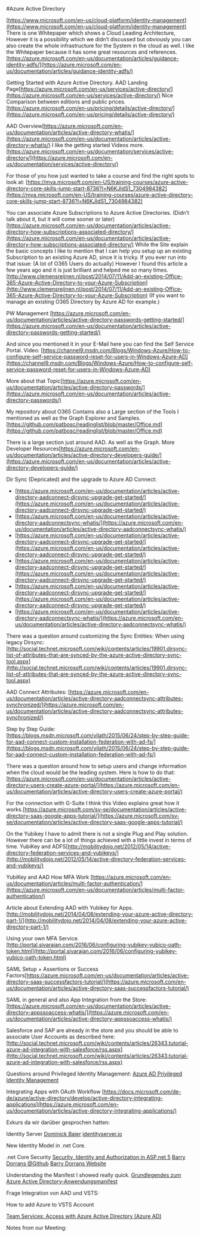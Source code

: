 #Azure Active Directory

[https://www.microsoft.com/en-us/cloud-platform/identity-management](https://www.microsoft.com/en-us/cloud-platform/identity-management)
There is one Whitepaper which shows a Cloud Leading Architecture, However it is a possibility which we didn’t discussed but obviously you can also create the whole infrastructure for the System in the cloud as well. I like the Whitepaper because it has some great resources and references. [https://azure.microsoft.com/en-us/documentation/articles/guidance-identity-adfs/](https://azure.microsoft.com/en-us/documentation/articles/guidance-identity-adfs/)

Getting Started with Azure Active Directory.
AAD Landing Page[https://azure.microsoft.com/en-us/services/active-directory/](https://azure.microsoft.com/en-us/services/active-directory/)
Nice Comparison between editions and public prices. [https://azure.microsoft.com/en-us/pricing/details/active-directory/](https://azure.microsoft.com/en-us/pricing/details/active-directory/)

AAD Overview[https://azure.microsoft.com/en-us/documentation/articles/active-directory-whatis/](https://azure.microsoft.com/en-us/documentation/articles/active-directory-whatis/)
I like the getting started Videos more.[https://azure.microsoft.com/en-us/documentation/services/active-directory/](https://azure.microsoft.com/en-us/documentation/services/active-directory/)

For those of you how just wanted to take a course and find the right spots to look at:
[https://mva.microsoft.com/en-US/training-courses/azure-active-directory-core-skills-jump-start-8736?l=N6KJIdS1_7304984382](https://mva.microsoft.com/en-US/training-courses/azure-active-directory-core-skills-jump-start-8736?l=N6KJIdS1_7304984382)

You can associate Azure Subscriptions to Azure Active Directories. (Didn’t talk about it, but it will come sooner or later)[https://azure.microsoft.com/en-us/documentation/articles/active-directory-how-subscriptions-associated-directory/](https://azure.microsoft.com/en-us/documentation/articles/active-directory-how-subscriptions-associated-directory/)
While the Site explain the basic concepts I like to mention that I can help you setup up an existing Subscription to an existing Azure AD, since it is tricky. If you ever run into that issue: (A lot of O365 Users do actually)
However I found this article a few years ago and it is just brilliant and helped me so many times. [http://www.clemensreijnen.nl/post/2014/07/11/Add-an-existing-Office-365-Azure-Active-Directory-to-your-Azure-Subscription](http://www.clemensreijnen.nl/post/2014/07/11/Add-an-existing-Office-365-Azure-Active-Directory-to-your-Azure-Subscription)
(If you want to manage an existing O365 Directory by Azure AD for example.)

PW Management
[https://azure.microsoft.com/en-us/documentation/articles/active-directory-passwords-getting-started/](https://azure.microsoft.com/en-us/documentation/articles/active-directory-passwords-getting-started/)

And since you mentioned it in your E-Mail here you can find the Self Service Portal.
Video: [https://channel9.msdn.com/Blogs/Windows-Azure/How-to-configure-self-service-password-reset-for-users-in-Windows-Azure-AD](https://channel9.msdn.com/Blogs/Windows-Azure/How-to-configure-self-service-password-reset-for-users-in-Windows-Azure-AD)

More about that Topic[https://azure.microsoft.com/en-us/documentation/articles/active-directory-passwords/](https://azure.microsoft.com/en-us/documentation/articles/active-directory-passwords/)

My repository about O365 Contains also a Large section of the Tools I mentioned as well as the Graph Explorer and Samples.[https://github.com/patbosc/readinglist/blob/master/Office.md](https://github.com/patbosc/readinglist/blob/master/Office.md)

There is a large section just around AAD. As well as the Graph.
More Developer Resources[https://azure.microsoft.com/en-us/documentation/articles/active-directory-developers-guide/](https://azure.microsoft.com/en-us/documentation/articles/active-directory-developers-guide/)

Dir Sync (Depricated) and the upgrade to Azure AD Connect:
- [https://azure.microsoft.com/en-us/documentation/articles/active-directory-aadconnect-dirsync-upgrade-get-started/](https://azure.microsoft.com/en-us/documentation/articles/active-directory-aadconnect-dirsync-upgrade-get-started/)
- [https://azure.microsoft.com/en-us/documentation/articles/active-directory-aadconnectsync-whatis/](https://azure.microsoft.com/en-us/documentation/articles/active-directory-aadconnectsync-whatis/)
- [https://azure.microsoft.com/en-us/documentation/articles/active-directory-aadconnect-dirsync-upgrade-get-started/](https://azure.microsoft.com/en-us/documentation/articles/active-directory-aadconnect-dirsync-upgrade-get-started/)
- [https://azure.microsoft.com/en-us/documentation/articles/active-directory-aadconnect-dirsync-upgrade-get-started/](https://azure.microsoft.com/en-us/documentation/articles/active-directory-aadconnect-dirsync-upgrade-get-started/)
- [https://azure.microsoft.com/en-us/documentation/articles/active-directory-aadconnect-dirsync-upgrade-get-started/](https://azure.microsoft.com/en-us/documentation/articles/active-directory-aadconnect-dirsync-upgrade-get-started/)
- [https://azure.microsoft.com/en-us/documentation/articles/active-directory-aadconnectsync-whatis/](https://azure.microsoft.com/en-us/documentation/articles/active-directory-aadconnectsync-whatis/)

There was a question around customizing the Sync Entities:
When using legacy Dirsync: [http://social.technet.microsoft.com/wiki/contents/articles/19901.dirsync-list-of-attributes-that-are-synced-by-the-azure-active-directory-sync-tool.aspx](http://social.technet.microsoft.com/wiki/contents/articles/19901.dirsync-list-of-attributes-that-are-synced-by-the-azure-active-directory-sync-tool.aspx)

AAD Connect Attributes: [https://azure.microsoft.com/en-us/documentation/articles/active-directory-aadconnectsync-attributes-synchronized/](https://azure.microsoft.com/en-us/documentation/articles/active-directory-aadconnectsync-attributes-synchronized/)

Step by Step Guide: [https://blogs.msdn.microsoft.com/vilath/2015/06/24/step-by-step-guide-for-aad-connect-custom-installation-federation-with-ad-fs/](https://blogs.msdn.microsoft.com/vilath/2015/06/24/step-by-step-guide-for-aad-connect-custom-installation-federation-with-ad-fs/)

There was a question around how to setup users and change information when the cloud would be the leading system. 
Here is how to do that: [https://azure.microsoft.com/en-us/documentation/articles/active-directory-users-create-azure-portal/](https://azure.microsoft.com/en-us/documentation/articles/active-directory-users-create-azure-portal/)

For the connection with G-Suite I think this Video explains great how it works.[https://azure.microsoft.com/sv-se/documentation/articles/active-directory-saas-google-apps-tutorial/](https://azure.microsoft.com/sv-se/documentation/articles/active-directory-saas-google-apps-tutorial/)

On the Yubikey I have to admit there is not a single Plug and Play solution. However there can be a lot of things achieved with a little invest in terms of time. 
YubiKey and ADFS[http://mobilitydojo.net/2012/05/14/active-directory-federation-services-and-yubikeys/](http://mobilitydojo.net/2012/05/14/active-directory-federation-services-and-yubikeys/)

YubiKey and AAD
How MFA Work [https://azure.microsoft.com/en-us/documentation/articles/multi-factor-authentication/](https://azure.microsoft.com/en-us/documentation/articles/multi-factor-authentication/)

Article about Extending AAD with Yubikey for Apps.[http://mobilitydojo.net/2014/04/08/extending-your-azure-active-directory-part-1/](http://mobilitydojo.net/2014/04/08/extending-your-azure-active-directory-part-1/)

Using your own MFA Service.[http://portal.sivarajan.com/2016/06/configuring-yubikey-yubico-oath-token.html](http://portal.sivarajan.com/2016/06/configuring-yubikey-yubico-oath-token.html)

SAML Setup + Assertions or Success Factors[https://azure.microsoft.com/en-us/documentation/articles/active-directory-saas-successfactors-tutorial/](https://azure.microsoft.com/en-us/documentation/articles/active-directory-saas-successfactors-tutorial/)

SAML in general and also App Integration from the Store: [https://azure.microsoft.com/en-us/documentation/articles/active-directory-appssoaccess-whatis/](https://azure.microsoft.com/en-us/documentation/articles/active-directory-appssoaccess-whatis/)


Salesforce and SAP are already in the store and you should be able to associate User Accounts as described here: [http://social.technet.microsoft.com/wiki/contents/articles/26343.tutorial-azure-ad-integration-with-salesforce/rss.aspx](http://social.technet.microsoft.com/wiki/contents/articles/26343.tutorial-azure-ad-integration-with-salesforce/rss.aspx)

Questions around Privileged Identity Management: [Azure AD Privileged Identity Management](http://blogs.microsoft.com/microsoftsecure/2015/07/23/cloud-security-controls-series-azure-ad-privileged-identity-management/)

Integrating Apps with OAuth Workflow
[https://docs.microsoft.com/de-de/azure/active-directory/develop/active-directory-integrating-applications](https://azure.microsoft.com/en-us/documentation/articles/active-directory-integrating-applications/)


Exkurs da wir darüber gesprochen hatten:

Identity Server
[Dominick Baier](https://leastprivilege.com/)
[identityserver.io](http://identityserver.io/)

New Identity Model in .net Core.

.net Core Security
[Security, Identity and Authorization in ASP.net 5](https://vimeo.com/153102690)
[Barry Dorrans @Github](https://github.com/blowdart)
[Barry Dorrans Website](https://idunno.org)

Understanding the Manifest I showed really quick.
[Grundlegendes zum Azure Active Directory-Anwendungsmanifest](https://azure.microsoft.com/en-us/documentation/articles/active-directory-application-manifest/)

Frage Integration von AAD und VSTS:

How to add Azure to VSTS Account

[Team Services: Access with Azure Active Directory (Azure AD)](https://www.visualstudio.com/en-us/docs/setup-admin/team-services/manage-organization-access-for-your-account-vs)

Notes from our Meeting:

